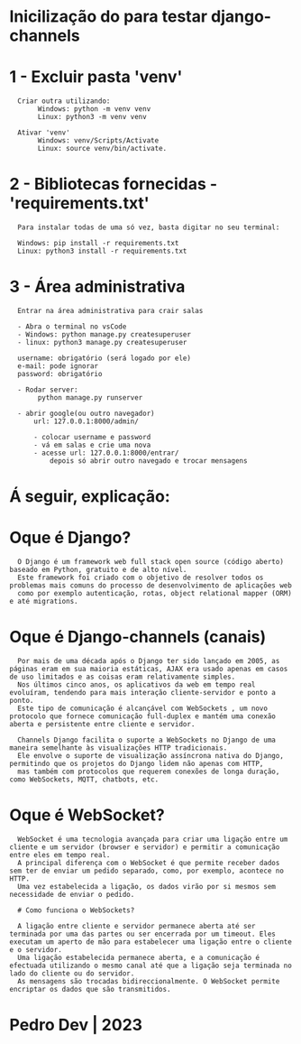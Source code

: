 # Inicilização do para testar django-channels

# 1 - Excluir pasta 'venv'

      Criar outra utilizando: 
           Windows: python -m venv venv
           Linux: python3 -m venv venv
           
      Ativar 'venv'
           Windows: venv/Scripts/Activate
           Linux: source venv/bin/activate.

# 2 - Bibliotecas fornecidas - 'requirements.txt'
      Para instalar todas de uma só vez, basta digitar no seu terminal: 
      
      Windows: pip install -r requirements.txt
      Linux: python3 install -r requirements.txt
  
# 3 - Área administrativa
      Entrar na área administrativa para crair salas
      
      - Abra o terminal no vsCode
      - Windows: python manage.py createsuperuser
      - linux: python3 manage.py createsuperuser
      
      username: obrigatório (será logado por ele)
      e-mail: pode ignorar
      password: obrigatório
      
      - Rodar server:
           python manage.py runserver
           
      - abrir google(ou outro navegador)
          url: 127.0.0.1:8000/admin/
          
          - colocar username e password
          - vá em salas e crie uma nova
          - acesse url: 127.0.0.1:8000/entrar/
              depois só abrir outro navegado e trocar mensagens
          
 
 # Á seguir, explicação:

# Oque é Django?

      O Django é um framework web full stack open source (código aberto) baseado em Python, gratuito e de alto nível.
      Este framework foi criado com o objetivo de resolver todos os problemas mais comuns do processo de desenvolvimento de aplicações web
      como por exemplo autenticação, rotas, object relational mapper (ORM) e até migrations.

# Oque é Django-channels (canais)

      Por mais de uma década após o Django ter sido lançado em 2005, as páginas eram em sua maioria estáticas, AJAX era usado apenas em casos de uso limitados e as coisas eram relativamente simples.
      Nos últimos cinco anos, os aplicativos da web em tempo real evoluíram, tendendo para mais interação cliente-servidor e ponto a ponto.
      Este tipo de comunicação é alcançável com WebSockets , um novo protocolo que fornece comunicação full-duplex e mantém uma conexão aberta e persistente entre cliente e servidor.

      Channels Django facilita o suporte a WebSockets no Django de uma maneira semelhante às visualizações HTTP tradicionais.
      Ele envolve o suporte de visualização assíncrona nativa do Django, permitindo que os projetos do Django lidem não apenas com HTTP,
      mas também com protocolos que requerem conexões de longa duração, como WebSockets, MQTT, chatbots, etc.

 # Oque é WebSocket?
 
      WebSocket é uma tecnologia avançada para criar uma ligação entre um cliente e um servidor (browser e servidor) e permitir a comunicação entre eles em tempo real.
      A principal diferença com o WebSocket é que permite receber dados sem ter de enviar um pedido separado, como, por exemplo, acontece no HTTP.
      Uma vez estabelecida a ligação, os dados virão por si mesmos sem necessidade de enviar o pedido.
      
      # Como funciona o WebSockets?
      
      A ligação entre cliente e servidor permanece aberta até ser terminada por uma das partes ou ser encerrada por um timeout. Eles executam um aperto de mão para estabelecer uma ligação entre o cliente e o servidor. 
      Uma ligação estabelecida permanece aberta, e a comunicação é efectuada utilizando o mesmo canal até que a ligação seja terminada no lado do cliente ou do servidor.
      As mensagens são trocadas bidireccionalmente. O WebSocket permite encriptar os dados que são transmitidos.
 
# Pedro Dev | 2023
